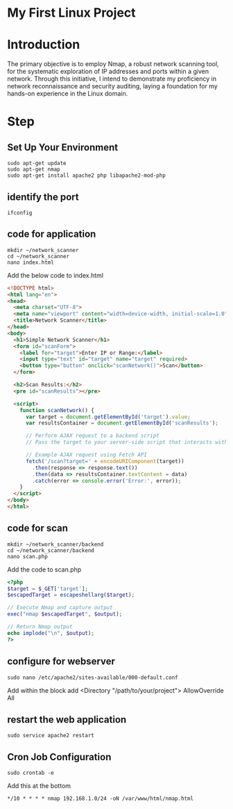 # My First Linux Project

Introduction
===
<i class="fa fa-file-text"></i> The primary objective is to employ Nmap, a robust network scanning tool, for the systematic exploration of IP addresses and ports within a given network. Through this initiative, I intend to demonstrate my proficiency in network reconnaissance and security auditing, laying a foundation for my hands-on experience in the Linux domain.

Step
===
## Set Up Your Environment
```Linux
sudo apt-get update
sudo apt-get nmap
sudo apt-get install apache2 php libapache2-mod-php
```

## identify the port
```linux
ifconfig
```

## code for application
```linux
mkdir ~/network_scanner
cd ~/network_scanner
nano index.html 
```
Add the below code to index.html
```html
<!DOCTYPE html>
<html lang="en">
<head>
  <meta charset="UTF-8">
  <meta name="viewport" content="width=device-width, initial-scale=1.0">
  <title>Network Scanner</title>
</head>
<body>
  <h1>Simple Network Scanner</h1>
  <form id="scanForm">
    <label for="target">Enter IP or Range:</label>
    <input type="text" id="target" name="target" required>
    <button type="button" onclick="scanNetwork()">Scan</button>
  </form>

  <h2>Scan Results:</h2>
  <pre id="scanResults"></pre>

  <script>
    function scanNetwork() {
      var target = document.getElementById('target').value;
      var resultsContainer = document.getElementById('scanResults');

      // Perform AJAX request to a backend script
      // Pass the target to your server-side script that interacts with Nmap

      // Example AJAX request using Fetch API
      fetch('/scan?target=' + encodeURIComponent(target))
        .then(response => response.text())
        .then(data => resultsContainer.textContent = data)
        .catch(error => console.error('Error:', error));
    }
  </script>
</body>
</html>
```

## code for scan
```linux
mkdir ~/network_scanner/backend
cd ~/network_scanner/backend
nano scan.php 
```
Add the code to scan.php
```php
<?php
$target = $_GET['target'];
$escapedTarget = escapeshellarg($target);

// Execute Nmap and capture output
exec("nmap $escapedTarget", $output);

// Return Nmap output
echo implode("\n", $output);
?>
```
## configure for webserver
```linux
sudo nano /etc/apache2/sites-available/000-default.conf
```
Add within the <VirtualHost> block add
<Directory "/path/to/your/project">
    AllowOverride All
</Directory>

## restart the web application
```linux
sudo service apache2 restart
```

## Cron Job Configuration
```linux
sudo crontab -e
```
Add this at the bottom
```
*/10 * * * * nmap 192.168.1.0/24 -oN /var/www/html/nmap.html
```



